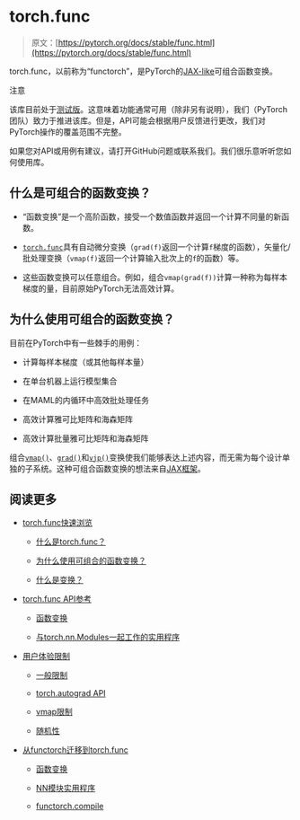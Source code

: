 # torch.func

> 原文：[https://pytorch.org/docs/stable/func.html](https://pytorch.org/docs/stable/func.html)

torch.func，以前称为“functorch”，是PyTorch的[JAX-like](https://github.com/google/jax)可组合函数变换。

注意

该库目前处于[测试版](https://pytorch.org/blog/pytorch-feature-classification-changes/#beta)。这意味着功能通常可用（除非另有说明），我们（PyTorch团队）致力于推进该库。但是，API可能会根据用户反馈进行更改，我们对PyTorch操作的覆盖范围不完整。

如果您对API或用例有建议，请打开GitHub问题或联系我们。我们很乐意听听您如何使用库。

## 什么是可组合的函数变换？[](#what-are-composable-function-transforms "跳转到此标题")

+   “函数变换”是一个高阶函数，接受一个数值函数并返回一个计算不同量的新函数。

+   [`torch.func`](func.api.html#module-torch.func "torch.func")具有自动微分变换（`grad(f)`返回一个计算`f`梯度的函数），矢量化/批处理变换（`vmap(f)`返回一个计算输入批次上的`f`的函数）等。

+   这些函数变换可以任意组合。例如，组合`vmap(grad(f))`计算一种称为每样本梯度的量，目前原始PyTorch无法高效计算。

## 为什么使用可组合的函数变换？[](#why-composable-function-transforms "跳转到此标题")

目前在PyTorch中有一些棘手的用例：

+   计算每样本梯度（或其他每样本量）

+   在单台机器上运行模型集合

+   在MAML的内循环中高效批处理任务

+   高效计算雅可比矩阵和海森矩阵

+   高效计算批量雅可比矩阵和海森矩阵

组合[`vmap()`](generated/torch.func.vmap.html#torch.func.vmap "torch.func.vmap")、[`grad()`](generated/torch.func.grad.html#torch.func.grad "torch.func.grad")和[`vjp()`](generated/torch.func.vjp.html#torch.func.vjp "torch.func.vjp")变换使我们能够表达上述内容，而无需为每个设计单独的子系统。这种可组合函数变换的想法来自[JAX框架](https://github.com/google/jax)。

## 阅读更多

+   [torch.func快速浏览](func.whirlwind_tour.html)

    +   [什么是torch.func？](func.whirlwind_tour.html#what-is-torch-func)

    +   [为什么使用可组合的函数变换？](func.whirlwind_tour.html#why-composable-function-transforms)

    +   [什么是变换？](func.whirlwind_tour.html#what-are-the-transforms)

+   [torch.func API参考](func.api.html)

    +   [函数变换](func.api.html#function-transforms)

    +   [与torch.nn.Modules一起工作的实用程序](func.api.html#utilities-for-working-with-torch-nn-modules)

+   [用户体验限制](func.ux_limitations.html)

    +   [一般限制](func.ux_limitations.html#general-limitations)

    +   [torch.autograd API](func.ux_limitations.html#torch-autograd-apis)

    +   [vmap限制](func.ux_limitations.html#vmap-limitations)

    +   [随机性](func.ux_limitations.html#randomness)

+   [从functorch迁移到torch.func](func.migrating.html)

    +   [函数变换](func.migrating.html#function-transforms)

    +   [NN模块实用程序](func.migrating.html#nn-module-utilities)

    +   [functorch.compile](func.migrating.html#functorch-compile)
